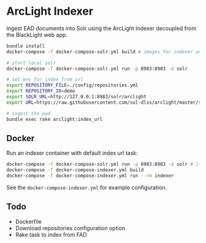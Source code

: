 # ArcLight Indexer

Ingest EAD documents into Solr using the ArcLight Indexer decoupled from the
BlackLight web app.

```bash
bundle install
docker-compose -f docker-compose-solr.yml build # images for indexer and solr

# start local solr
docker-compose -f docker-compose-solr.yml run -p 8983:8983 -d solr

# set env for index from url
export REPOSITORY_FILE=./config/repositories.yml
export REPOSITORY_ID=demo
export SOLR_URL=http://127.0.0.1:8983/solr/arclight
export URL=https://raw.githubusercontent.com/sul-dlss/arclight/master/spec/fixtures/ead/sample/large-components-list.xml

# ingest the ead
bundle exec rake arclight:index_url
```

## Docker

Run an indexer container with default index url task:

```bash
docker-compose -f docker-compose-solr.yml run -p 8983:8983 -d solr # if not running
docker-compose -f docker-compose-indexer.yml build
docker-compose -f docker-compose-indexer.yml run --rm indexer
```

See the `docker-compose-indexer.yml` for example configuration.

## Todo

- Dockerfile
- Download repositories configuration option
- Rake task to index from FAD

